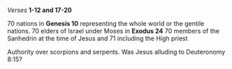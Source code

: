 _Verses_ **1-12 and 17-20**

70 nations in **Genesis 10** representing the whole world or the gentile nations.
70 elders of Israel under Moses in **Exodus 24**
70 members of the Sanhedrin at the time of Jesus and 71 including the High priest

Authority over scorpions and serpents. Was Jesus alluding to Deuteronomy 8:15?
